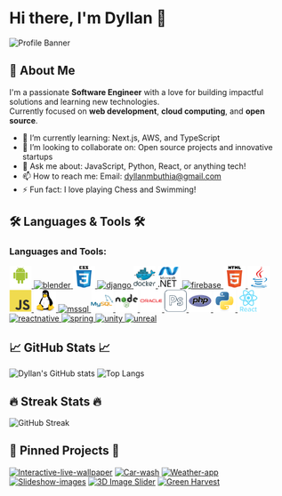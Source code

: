 # Hi there, I'm Dyllan 👋

![Profile Banner](https://your-image-link.com/banner.png) <!-- Optional: add a banner image -->

## 🚀 About Me

I'm a passionate **Software Engineer** with a love for building impactful solutions and learning new technologies.  
Currently focused on **web development**, **cloud computing**, and **open source**.

- 🌱 I’m currently learning: Next.js, AWS, and TypeScript
- 👯 I’m looking to collaborate on: Open source projects and innovative startups
- 💬 Ask me about: JavaScript, Python, React, or anything tech!
- 📫 How to reach me: Email: [dyllanmbuthia@gmail.com](mailto:dyllanmbuthia@gmail.com)
- ⚡ Fun fact: I love playing Chess and Swimming!

## 🛠️ Languages & Tools 🛠️

<h3 align="left">Languages and Tools:</h3>
<p align="left"> <a href="https://developer.android.com" target="_blank" rel="noreferrer"> <img src="https://raw.githubusercontent.com/devicons/devicon/master/icons/android/android-original-wordmark.svg" alt="android" width="40" height="40"/> </a> <a href="https://www.blender.org/" target="_blank" rel="noreferrer"> <img src="https://download.blender.org/branding/community/blender_community_badge_white.svg" alt="blender" width="40" height="40"/> </a> <a href="https://www.w3schools.com/css/" target="_blank" rel="noreferrer"> <img src="https://raw.githubusercontent.com/devicons/devicon/master/icons/css3/css3-original-wordmark.svg" alt="css3" width="40" height="40"/> </a> <a href="https://www.djangoproject.com/" target="_blank" rel="noreferrer"> <img src="https://cdn.worldvectorlogo.com/logos/django.svg" alt="django" width="40" height="40"/> </a> <a href="https://www.docker.com/" target="_blank" rel="noreferrer"> <img src="https://raw.githubusercontent.com/devicons/devicon/master/icons/docker/docker-original-wordmark.svg" alt="docker" width="40" height="40"/> </a> <a href="https://dotnet.microsoft.com/" target="_blank" rel="noreferrer"> <img src="https://raw.githubusercontent.com/devicons/devicon/master/icons/dot-net/dot-net-original-wordmark.svg" alt="dotnet" width="40" height="40"/> </a> <a href="https://firebase.google.com/" target="_blank" rel="noreferrer"> <img src="https://www.vectorlogo.zone/logos/firebase/firebase-icon.svg" alt="firebase" width="40" height="40"/> </a> <a href="https://www.w3.org/html/" target="_blank" rel="noreferrer"> <img src="https://raw.githubusercontent.com/devicons/devicon/master/icons/html5/html5-original-wordmark.svg" alt="html5" width="40" height="40"/> </a> <a href="https://www.java.com" target="_blank" rel="noreferrer"> <img src="https://raw.githubusercontent.com/devicons/devicon/master/icons/java/java-original.svg" alt="java" width="40" height="40"/> </a> <a href="https://developer.mozilla.org/en-US/docs/Web/JavaScript" target="_blank" rel="noreferrer"> <img src="https://raw.githubusercontent.com/devicons/devicon/master/icons/javascript/javascript-original.svg" alt="javascript" width="40" height="40"/> </a> <a href="https://www.linux.org/" target="_blank" rel="noreferrer"> <img src="https://raw.githubusercontent.com/devicons/devicon/master/icons/linux/linux-original.svg" alt="linux" width="40" height="40"/> </a> <a href="https://www.microsoft.com/en-us/sql-server" target="_blank" rel="noreferrer"> <img src="https://www.svgrepo.com/show/303229/microsoft-sql-server-logo.svg" alt="mssql" width="40" height="40"/> </a> <a href="https://www.mysql.com/" target="_blank" rel="noreferrer"> <img src="https://raw.githubusercontent.com/devicons/devicon/master/icons/mysql/mysql-original-wordmark.svg" alt="mysql" width="40" height="40"/> </a> <a href="https://nodejs.org" target="_blank" rel="noreferrer"> <img src="https://raw.githubusercontent.com/devicons/devicon/master/icons/nodejs/nodejs-original-wordmark.svg" alt="nodejs" width="40" height="40"/> </a> <a href="https://www.oracle.com/" target="_blank" rel="noreferrer"> <img src="https://raw.githubusercontent.com/devicons/devicon/master/icons/oracle/oracle-original.svg" alt="oracle" width="40" height="40"/> </a> <a href="https://www.photoshop.com/en" target="_blank" rel="noreferrer"> <img src="https://raw.githubusercontent.com/devicons/devicon/master/icons/photoshop/photoshop-line.svg" alt="photoshop" width="40" height="40"/> </a> <a href="https://www.php.net" target="_blank" rel="noreferrer"> <img src="https://raw.githubusercontent.com/devicons/devicon/master/icons/php/php-original.svg" alt="php" width="40" height="40"/> </a> <a href="https://www.python.org" target="_blank" rel="noreferrer"> <img src="https://raw.githubusercontent.com/devicons/devicon/master/icons/python/python-original.svg" alt="python" width="40" height="40"/> </a> <a href="https://reactjs.org/" target="_blank" rel="noreferrer"> <img src="https://raw.githubusercontent.com/devicons/devicon/master/icons/react/react-original-wordmark.svg" alt="react" width="40" height="40"/> </a> <a href="https://reactnative.dev/" target="_blank" rel="noreferrer"> <img src="https://reactnative.dev/img/header_logo.svg" alt="reactnative" width="40" height="40"/> </a> <a href="https://spring.io/" target="_blank" rel="noreferrer"> <img src="https://www.vectorlogo.zone/logos/springio/springio-icon.svg" alt="spring" width="40" height="40"/> </a> <a href="https://unity.com/" target="_blank" rel="noreferrer"> <img src="https://www.vectorlogo.zone/logos/unity3d/unity3d-icon.svg" alt="unity" width="40" height="40"/> </a> <a href="https://unrealengine.com/" target="_blank" rel="noreferrer"> <img src="https://raw.githubusercontent.com/kenangundogan/fontisto/036b7eca71aab1bef8e6a0518f7329f13ed62f6b/icons/svg/brand/unreal-engine.svg" alt="unreal" width="40" height="40"/> </a> </p>

## 📈 GitHub Stats 📈

![Dyllan's GitHub stats](https://github-readme-stats.vercel.app/api?username=dyllanzod&show_icons=true&theme=radical)
![Top Langs](https://github-readme-stats.vercel.app/api/top-langs/?username=dyllanzod&layout=compact&theme=radical)

## 🔥 Streak Stats 🔥

![GitHub Streak](https://streak-stats.demolab.com/?user=dyllanzod&theme=radical)

## 🌟 Pinned Projects 🌟

[![Interactive-live-wallpaper](https://github-readme-stats.vercel.app/api/pin/?username=dyllanzod&repo=Interactive-live-wallpaper)](https://github.com/dyllanzod/Interactive-live-wallpaper)
[![Car-wash](https://github-readme-stats.vercel.app/api/pin/?username=dyllanzod&repo=car-wash)](https://github.com/dyllanzod/car-wash)
[![Weather-app](https://github-readme-stats.vercel.app/api/pin/?username=dyllanzod&repo=weather-app)](https://github.com/dyllanzod/weather-app)
[![Slideshow-images](https://github-readme-stats.vercel.app/api/pin/?username=dyllanzod&repo=slideshow-images)](https://github.com/dyllanzod/slideshow-images)
[![3D Image Slider](https://github-readme-stats.vercel.app/api/pin/?username=dyllanzod&repo=3D-image-slider)](https://github.com/dyllanzod/3D-image-slider.git)
[![Green Harvest](https://github-readme-stats.vercel.app/api/pin/?username=dyllanzod&repo=green-harvest)](https://github.com/dyllanzod/Green-Harvest.git)

<!--
**dyllanzod/dyllanzod** is a ✨ special ✨ repository because its `README.md` (this file) appears on your GitHub profile.
-->
